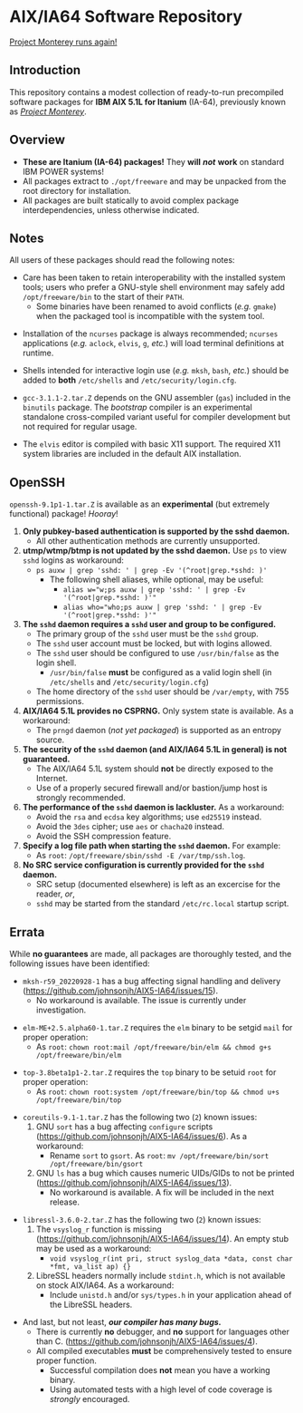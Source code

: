 # AIX/IA64 Software Repository

[Project Monterey runs again!](https://virtuallyfun.com/2022/09/24/ibm-aix-for-ia64-itanium-aka-project-monterey-runs-again/)

## Introduction

This repository contains a modest collection of ready-to-run precompiled software packages for **IBM AIX 5.1L for Itanium** (IA-64), previously known as [*Project Monterey*](https://en.wikipedia.org/wiki/Project_Monterey).

## Overview

* **These are Itanium (IA-64) packages!**  They **will** ***not*** **work** on standard IBM POWER systems!
* All packages extract to `./opt/freeware` and may be unpacked from the root directory for installation.
* All packages are built statically to avoid complex package interdependencies, unless otherwise indicated.

## Notes

All users of these packages should read the following notes:

* Care has been taken to retain interoperability with the installed system tools; users who prefer a GNU-style shell environment may safely add `/opt/freeware/bin` to the start of their `PATH`.
  * Some binaries have been renamed to avoid conflicts (*e.g.* `gmake`) when the packaged tool is incompatible with the system tool.

[]()
* Installation of the `ncurses` package is always recommended; `ncurses` applications (*e.g.* `aclock`, `elvis`, `g`, *etc.*) will load terminal definitions at runtime.

[]()
* Shells intended for interactive login use (*e.g.* `mksh`, `bash`, *etc.*) should be added to **both** `/etc/shells` and `/etc/security/login.cfg`.

[]()
* `gcc-3.1.1-2.tar.Z` depends on the GNU assembler (`gas`) included in the `binutils` package.  The *bootstrap* compiler is an experimental standalone cross-compiled variant useful for compiler development but not required for regular usage.

[]()
* The `elvis` editor is compiled with basic X11 support.  The required X11 system libraries are included in the default AIX installation.

## OpenSSH

`openssh-9.1p1-1.tar.Z` is available as an **experimental** (but extremely functional) package!  *Hooray*!

[]()
  1. **Only pubkey-based authentication is supported by the sshd daemon.**
     * All other authentication methods are currently unsupported.
  2. **utmp/wtmp/btmp is not updated by the sshd daemon.**  Use `ps` to view `sshd` logins as workaround:
     * `ps auxw | grep 'sshd: ' | grep -Ev '(^root|grep.*sshd: )'`
       * The following shell aliases, while optional, may be useful:
         * `alias w="w;ps auxw | grep 'sshd: ' | grep -Ev '(^root|grep.*sshd: )'"`
         * `alias who="who;ps auxw | grep 'sshd: ' | grep -Ev '(^root|grep.*sshd: )'"`
  3. **The `sshd` daemon requires a `sshd` user and group to be configured.**
     * The primary group of the `sshd` user must be the `sshd` group.
     * The `sshd` user account must be locked, but with logins allowed.
     * The `sshd` user should be configured to use `/usr/bin/false` as the login shell.
       * `/usr/bin/false` **must** be configured as a valid login shell (in `/etc/shells` and `/etc/security/login.cfg`)
     * The home directory of the `sshd` user should be `/var/empty`, with 755 permissions.
  4. **AIX/IA64 5.1L provides no CSPRNG.**  Only system state is available.  As a workaround:
     * The `prngd` daemon (*not yet packaged*) is supported as an entropy source.
  5. **The security of the `sshd` daemon (and AIX/IA64 5.1L in general) is not guaranteed.**
     * The AIX/IA64 5.1L system should **not** be directly exposed to the Internet.
     * Use of a properly secured firewall and/or bastion/jump host is strongly recommended.
  6. **The performance of the `sshd` daemon is lackluster.**  As a workaround:
     * Avoid the `rsa` and `ecdsa` key algorithms;  use `ed25519` instead.
     * Avoid the `3des` cipher; use `aes` or `chacha20` instead.
     * Avoid the SSH compression feature.
  7. **Specify a log file path when starting the `sshd` daemon.**  For example:
     * As `root`: `/opt/freeware/sbin/sshd -E /var/tmp/ssh.log`.
  8. **No SRC service configuration is currently provided for the `sshd` daemon.**
     * SRC setup (documented elsewhere) is left as an excercise for the reader, *or*, 
     * `sshd` may be started from the standard `/etc/rc.local` startup script.
  
## Errata

While **no guarantees** are made, all packages are thoroughly tested, and the following issues have been identified:

[]()
* `mksh-r59_20220928-1` has a bug affecting signal handling and delivery (https://github.com/johnsonjh/AIX5-IA64/issues/15).
  * No workaround is available. The issue is currently under investigation. 

[]()
* `elm-ME+2.5.alpha60-1.tar.Z` requires the `elm` binary to be setgid `mail` for proper operation:
  * As `root`: `chown root:mail /opt/freeware/bin/elm && chmod g+s /opt/freeware/bin/elm`

[]()
* `top-3.8beta1p1-2.tar.Z` requires the `top` binary to be setuid `root` for proper operation:
  * As `root`: `chown root:system /opt/freeware/bin/top && chmod u+s /opt/freeware/bin/top`

[]()
* `coreutils-9.1-1.tar.Z` has the following two (`2`) known issues:
  1. GNU `sort` has a bug affecting `configure` scripts (https://github.com/johnsonjh/AIX5-IA64/issues/6).  As a workaround:
     * Rename `sort` to `gsort`.  As `root`: `mv /opt/freeware/bin/sort /opt/freeware/bin/gsort`
  2. GNU `ls` has a bug which causes numeric UIDs/GIDs to not be printed (https://github.com/johnsonjh/AIX5-IA64/issues/13).
     * No workaround is available.  A fix will be included in the next release.

[]()
* `libressl-3.6.0-2.tar.Z` has the following two (`2`) known issues:
  1. The `vsyslog_r` function is missing (https://github.com/johnsonjh/AIX5-IA64/issues/14). An empty stub may be used as a workaround:
     * `void vsyslog_r(int pri, struct syslog_data *data, const char *fmt, va_list ap) {}`  
  2. LibreSSL headers normally include `stdint.h`, which is not available on stock AIX/IA64.  As a workaround:
     * Include `unistd.h` and/or `sys/types.h` in your application ahead of the LibreSSL headers.   

[]()
* And last, but not least, ***our compiler has many bugs.***
  * There is currently **no** debugger, and **no** support for languages other than C.  (https://github.com/johnsonjh/AIX5-IA64/issues/4).
  * All compiled executables **must** be comprehensively tested to ensure proper function.
    * Successful compilation does **not** mean you have a working binary.
    * Using automated tests with a high level of code coverage is *strongly* encouraged.
